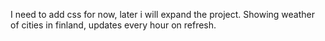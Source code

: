 I need to add css for now, later i will expand the project.
Showing weather of cities in finland, updates every hour on refresh.
